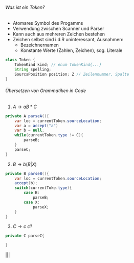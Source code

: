 ###### Was ist ein Token?
- Atomares Symbol des Progamms
- Verwendung zwischen Scanner und Parser
- Kann auch aus mehreren Zeichen bestehen
- Zeichen selbst sind i.d.R uninteressant, Ausnahmen:
	- Bezeichnernamen
	- Konstante Werte (Zahlen, Zeichen), sog. Literale
```java
class Token {
	TokenKind kind; // enum TokenKind{...}
	String spelling;
	SourcsPosition position; Z // Zeilennummer, Spalte
}
```

###### Übersetzen von Grammatiken in Code
1. $A \to aB*C$
```java
private A parseA(){
	var loc = currentToken.sourceLocation;
	var a = accept("a")
	var b = null;
	while(currentToken.type != C){
		parseB;
	}
	parseC;
}
```

2. $B \to b (B|X)$
```java
private B parseB(){
	var loc = currentToken.sourceLocation;
	accept(b);
	switch(currentToke.type){
		case B:
			parseB;
		case X:
			parseX;
	}
}
```

3. $C \to c\ c?$
```java
private C parseC{

}
```


|||